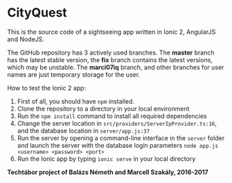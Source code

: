 # CityQuest

This is the source code of a sightseeing app written in Ionic 2, AngularJS and NodeJS.

The GitHub repository has 3 actively used branches. The **master** branch has the latest stable version, the **fix** branch contains the latest versions, which may be unstable. The **marci07iq** branch, and other branches for user names are just temporary storage for the user.

How to test the Ionic 2 app:

1. First of all, you should have `npm` installed.
2. Clone the repository to a directory in your local environment
3. Run the `npm install` command to install all required dependencies
4. Change the server location in `src/providers/ServerIpProvider.ts:16`, and the database location in `server/app.js:37`
5. Run the server by opening a command-line interface in the `server` folder and launch the server with the database login parameters `node app.js <username> <password> <port>`
6. Run the Ionic app by typing `ionic serve` in your local directory

**Techtábor project of Balázs Németh and Marcell Szakály, 2016-2017**
